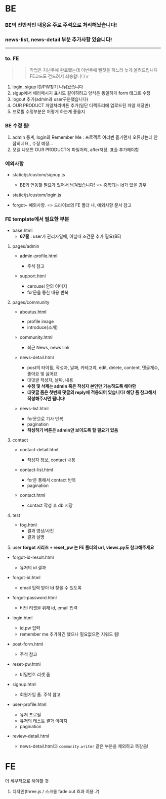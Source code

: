 # BE
### BE의 전반적인 내용은 주로 주석으로 처리해놨습니다!
### news-list, news-detail 부분 추가사항 있습니다!
---
### to. FE
>> 작업은 지난주에 완료됐는데 이번주에 뻘짓을 하느라 늦게 올려드립니다 FE코드도 건드려서 죄송합니다ㅠ
1. login, sigup ID/PW찾기 나눠놨습니다
2. sigup에서 에러메시지 표시도 같이하려고 양식은 동일하게 form 태그로 수정
3. logout 추가(admin과 user구분했습니다)
4. OUR PRODUCT 파일처리버튼 추가(일단 디렉토리에 업로드된 파일 저장만)
5. 프로필 수정부분은 어떻게 하는게 좋을지
### BE 수정 필!
1. admin 통계, login의 Remember Me : 프로젝트 여러번 옮기면서 오류났는데 안잡히네요,, 수정 예정...
2. 모델 나오면 OUR PRODUCT에 파일처리, after저장, 표출 추가해야함



### 예외사항 
- static/js/custom/signup.js
  - BE와 연동할 필요가 있어서 남겨뒀습니다! => 중복되는 Id가 있을 경우

- static/js/custom/login.js
- forgot~ 예외사항. => 드라이브의 FE 폴더 내, 예외사항 문서 참고

### FE template에서 필요한 부분

- base.html
  - **67줄** : user가 관리자일때, 아닐때 조건문 추가 필요(BE)

1. pages/admin
   - admin-profile.html
     - 주석 참고

   - support.html
     - carousel 안의 이미지
     - for문을 통한 내용 반복

2. pages/community
   - aboutus.html
     - profile image
     - introduce(소개)

   - community.html
     - 최근 News, news link

   - news-detail.html
     - post의 타이틀, 작성자, 날짜, 카테고리, edit, delete, content, 댓글개수, 좋아요 및 싫어요
     - 대댓글 작성자, 날짜, 내용
     - **수정 및 삭제는 admin 혹은 작성자 본인만 가능하도록 해야함**
     - **대댓글 폼은 첫번째 댓글의 reply에 적용되어 있습니다! 해당 폼 참고해서 작성해주시면 됩니다!**

   - news-list.html
     - for문으로 기사 반복
     - pagination
     - **작성하기 버튼은 admin만 보이도록 할 필요가 있음**


3. contact
   - contact-detail.html
     - 작성자 정보, contact 내용

   - contact-list.html
     - for문 통해서 contact 반복
     - pagination

   - contact.html
     - contact 작성 후 db 저장


4. test
   - fog.html
     - 결과 영상/사진
     - 결과 설명
  
5. user
**forgot 시리즈 + reset_pw 는 FE 폴더의 url, views.py도 참고해주세요**

- forgot-id-result.html
  - 유저의 id 결과

- forgot-id.html
  - email 입력 받아 Id 찾을 수 있도록

- forgot-password.html
  - 비번 리셋을 위해 id, email 입력

- login.html
  - id,pw 입력
  - remember me 추가하긴 했으나 필요없으면 지워도 됨!


- post-form.html
  - 주석 참고

- reset-pw.html
  - 비밀번호 리셋 폼

- signup.html
  - 회원가입 폼. 주석 참고

- user-profile.html
  - 유저 프로필
  - 유저의 테스트 결과 이미지
  - pagination

- review-detail.html
  - news-detail.html과  `community.writer` 같은 부분을 제외하고 똑같음!


# FE

더 세부적으로 해야할 것
1. 디자인(three.js / 스크롤 fade out 효과 이용..?)